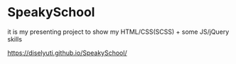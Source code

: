 # SpeakySchool
it is my presenting project to show my HTML/CSS(SCSS) + some JS/jQuery skills

https://diselyuti.github.io/SpeakySchool/
